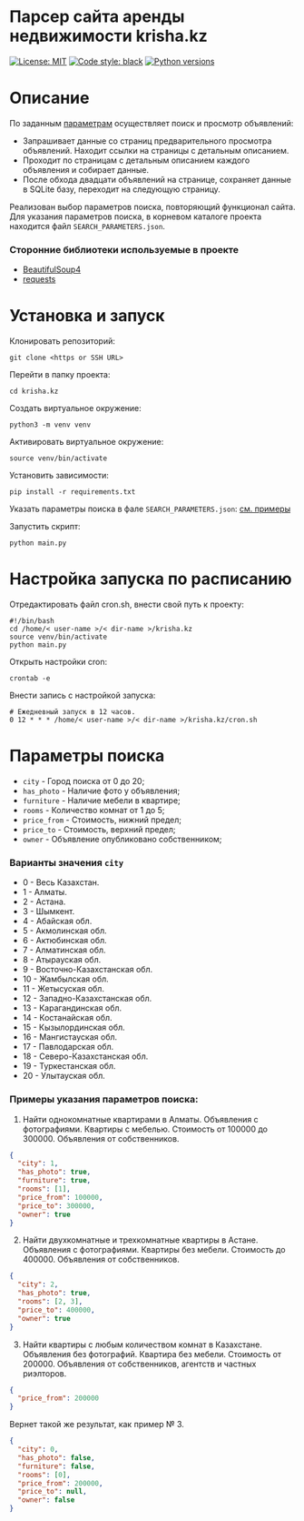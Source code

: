# Парсер сайта аренды недвижимости krisha.kz

[![License: MIT](https://img.shields.io/github/license/andprov/krisha.kz?color=blueviolet)](https://github.com/andprov/krisha.kz/blob/main/LICENSE.md)
[![Code style: black](https://img.shields.io/badge/code%20style-black-000000.svg)](https://github.com/psf/black)
[![Python versions](https://img.shields.io/badge/python-_3.10_|_3.11_|_3.12-blue)](https://www.python.org/)

# Описание

По заданным [параметрам](#params) осуществляет поиск и просмотр объявлений:
- Запрашивает данные со страниц предварительного просмотра объявлений. 
Находит ссылки на страницы с детальным описанием.
- Проходит по страницам с детальным описанием каждого объявления и собирает 
данные.
- После обхода двадцати объявлений на странице, сохраняет данные в SQLite базу, 
переходит на следующую страницу.

Реализован выбор параметров поиска, повторяющий функционал сайта.
Для указания параметров поиска, в корневом каталоге проекта находится 
файл `SEARCH_PARAMETERS.json`.

### Сторонние библиотеки используемые в проекте
- [BeautifulSoup4](https://www.crummy.com/software/BeautifulSoup/bs4/doc/)
- [requests](https://requests.readthedocs.io/en/latest/)


# Установка и запуск

Клонировать репозиторий:
```
git clone <https or SSH URL>
```

Перейти в папку проекта:
```
cd krisha.kz
```

Создать виртуальное окружение:
```
python3 -m venv venv
```

Активировать виртуальное окружение:
```
source venv/bin/activate
```

Установить зависимости:
```
pip install -r requirements.txt
```

Указать параметры поиска в фале `SEARCH_PARAMETERS.json`: [см. примеры](#examples)

Запустить скрипт:
```
python main.py
```

# Настройка запуска по расписанию

Отредактировать файл cron.sh, внести свой путь к проекту:
```
#!/bin/bash
cd /home/< user-name >/< dir-name >/krisha.kz
source venv/bin/activate
python main.py
```
Открыть настройки cron:
```
crontab -e
```
Внести запись с настройкой запуска:
```
# Ежедневный запуск в 12 часов.
0 12 * * * /home/< user-name >/< dir-name >/krisha.kz/cron.sh
```

# <a id="params">Параметры поиска</a>

- `city` - Город поиска от 0 до 20;
- `has_photo` - Наличие фото у объявления;
- `furniture` - Наличие мебели в квартире;
- `rooms` - Количество комнат от 1 до 5;
- `price_from` - Стоимость, нижний предел;
- `price_to` - Стоимость, верхний предел;
- `owner` - Объявление опубликовано собственником;

### Варианты значения `city`

- 0 - Весь Казахстан.
- 1 - Алматы.
- 2 - Астана.
- 3 - Шымкент.
- 4 - Абайская обл.
- 5 - Акмолинская обл.
- 6 - Актюбинская обл.
- 7 - Алматинская обл.
- 8 - Атырауская обл.
- 9 - Восточно-Казахстанская обл.
- 10 - Жамбылская обл.
- 11 - Жетысуская обл.
- 12 - Западно-Казахстанская обл.
- 13 - Карагандинская обл.
- 14 - Костанайская обл.
- 15 - Кызылординская обл.
- 16 - Мангистауская обл.
- 17 - Павлодарская обл.
- 18 - Северо-Казахстанская обл.
- 19 - Туркестанская обл.
- 20 - Улытауская обл.


### <a id="examples">Примеры указания параметров поиска:</a1>
1. Найти однокомнатные квартирами в Алматы.
Объявления с фотографиями.
Квартиры с мебелью.
Стоимость от 100000 до 300000.
Объявления от собственников.
```json
{
  "city": 1,
  "has_photo": true,
  "furniture": true,
  "rooms": [1],
  "price_from": 100000,
  "price_to": 300000,
  "owner": true
}
```

2. Найти двухкомнатные и трехкомнатные квартиры в Астане.
Объявления с фотографиями.
Квартиры без мебели.
Стоимость до 400000.
Объявления от собственников.
```json
{
  "city": 2,
  "has_photo": true,
  "rooms": [2, 3],
  "price_to": 400000,
  "owner": true
}
```

3. Найти квартиры с любым количеством комнат в Казахстане.
Объявления без фотографий.
Квартира без мебели.
Стоимость от 200000.
Объявления от собственников, агентств и частных риэлторов.
```json
{
  "price_from": 200000
}
```

Вернет такой же результат, как пример № 3.
```json
{
  "city": 0,
  "has_photo": false,
  "furniture": false,
  "rooms": [0],
  "price_from": 200000,
  "price_to": null,
  "owner": false
}
```